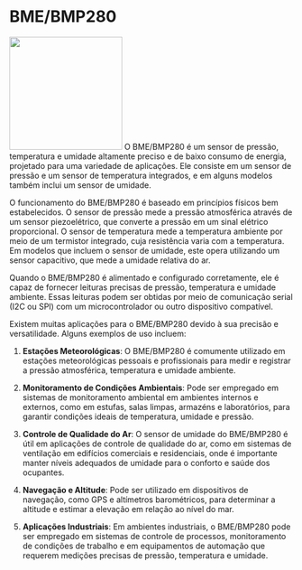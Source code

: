 # BME/BMP280
<img src="/img/bme.png"  width="200"/>
O BME/BMP280 é um sensor de pressão, temperatura e umidade altamente preciso e de baixo consumo de energia, projetado para uma variedade de aplicações. Ele consiste em um sensor de pressão e um sensor de temperatura integrados, e em alguns modelos também inclui um sensor de umidade.

O funcionamento do BME/BMP280 é baseado em princípios físicos bem estabelecidos. O sensor de pressão mede a pressão atmosférica através de um sensor piezoelétrico, que converte a pressão em um sinal elétrico proporcional. O sensor de temperatura mede a temperatura ambiente por meio de um termistor integrado, cuja resistência varia com a temperatura. Em modelos que incluem o sensor de umidade, este opera utilizando um sensor capacitivo, que mede a umidade relativa do ar.

Quando o BME/BMP280 é alimentado e configurado corretamente, ele é capaz de fornecer leituras precisas de pressão, temperatura e umidade ambiente. Essas leituras podem ser obtidas por meio de comunicação serial (I2C ou SPI) com um microcontrolador ou outro dispositivo compatível.

Existem muitas aplicações para o BME/BMP280 devido à sua precisão e versatilidade. Alguns exemplos de uso incluem:

1. **Estações Meteorológicas**: O BME/BMP280 é comumente utilizado em estações meteorológicas pessoais e profissionais para medir e registrar a pressão atmosférica, temperatura e umidade ambiente.

2. **Monitoramento de Condições Ambientais**: Pode ser empregado em sistemas de monitoramento ambiental em ambientes internos e externos, como em estufas, salas limpas, armazéns e laboratórios, para garantir condições ideais de temperatura, umidade e pressão.

3. **Controle de Qualidade do Ar**: O sensor de umidade do BME/BMP280 é útil em aplicações de controle de qualidade do ar, como em sistemas de ventilação em edifícios comerciais e residenciais, onde é importante manter níveis adequados de umidade para o conforto e saúde dos ocupantes.

4. **Navegação e Altitude**: Pode ser utilizado em dispositivos de navegação, como GPS e altímetros barométricos, para determinar a altitude e estimar a elevação em relação ao nível do mar.

5. **Aplicações Industriais**: Em ambientes industriais, o BME/BMP280 pode ser empregado em sistemas de controle de processos, monitoramento de condições de trabalho e em equipamentos de automação que requerem medições precisas de pressão, temperatura e umidade.

